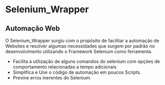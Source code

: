 # Selenium_Wrapper
## Automação Web

O Selenium_Wrapper surgiu com o propósito de facilitar a automação de Websites e resolver algumas necessidades
que surgem por padrão no desenvolvimento utilizando o Framework Selenium como ferramenta.

- Facilita a utilização de alguns comandos do selenium com opções de comportamento relacionadas a tempo adicionais.
- Simplifica e Une o código de automação em poucos Scripts.
- Previne erros inerentes do Selenium.
